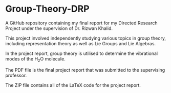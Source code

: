 # Group-Theory-DRP

A GitHub repository containing my final report for my Directed Research Project under the supervision of Dr. Rizwan Khalid.

This project involved independently studying various topics in group theory, including representation theory as well as Lie Groups and Lie Algebras. 

In the project report, group theory is utilised to determine the vibrational modes of the $\text{H}_2\text{O}$ molecule.

The PDF file is the final project report that was submitted to the supervising professor. 

The ZIP file contains all of the LaTeX code for the project report. 
